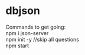 # dbjson
Commands to get going:<br />
npm i json-server<br />
npm init -y //skip all questions<br />
npm start<br />
